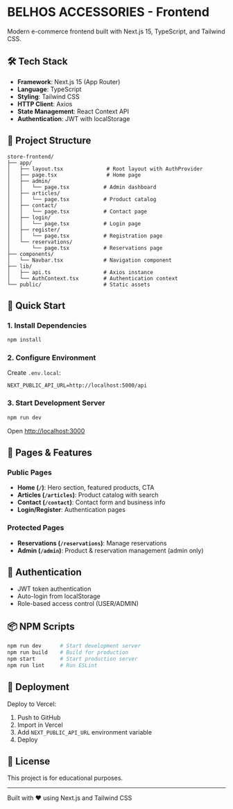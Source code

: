 # BELHOS ACCESSORIES - Frontend

Modern e-commerce frontend built with Next.js 15, TypeScript, and Tailwind CSS.

## 🛠️ Tech Stack

- **Framework**: Next.js 15 (App Router)
- **Language**: TypeScript
- **Styling**: Tailwind CSS
- **HTTP Client**: Axios
- **State Management**: React Context API
- **Authentication**: JWT with localStorage

## 📁 Project Structure

```
store-frontend/
├── app/
│   ├── layout.tsx              # Root layout with AuthProvider
│   ├── page.tsx                # Home page
│   ├── admin/
│   │   └── page.tsx           # Admin dashboard
│   ├── articles/
│   │   └── page.tsx           # Product catalog
│   ├── contact/
│   │   └── page.tsx           # Contact page
│   ├── login/
│   │   └── page.tsx           # Login page
│   ├── register/
│   │   └── page.tsx           # Registration page
│   └── reservations/
│       └── page.tsx           # Reservations page
├── components/
│   └── Navbar.tsx             # Navigation component
├── lib/
│   ├── api.ts                 # Axios instance
│   └── AuthContext.tsx        # Authentication context
└── public/                    # Static assets
```

## 🚀 Quick Start

### 1. Install Dependencies

```bash
npm install
```

### 2. Configure Environment

Create `.env.local`:

```env
NEXT_PUBLIC_API_URL=http://localhost:5000/api
```

### 3. Start Development Server

```bash
npm run dev
```

Open [http://localhost:3000](http://localhost:3000)

## 📱 Pages & Features

### Public Pages

- **Home (`/`)**: Hero section, featured products, CTA
- **Articles (`/articles`)**: Product catalog with search
- **Contact (`/contact`)**: Contact form and business info
- **Login/Register**: Authentication pages

### Protected Pages

- **Reservations (`/reservations`)**: Manage reservations
- **Admin (`/admin`)**: Product & reservation management (admin only)

## 🔐 Authentication

- JWT token authentication
- Auto-login from localStorage
- Role-based access control (USER/ADMIN)

## 📦 NPM Scripts

```bash
npm run dev      # Start development server
npm run build    # Build for production
npm start        # Start production server
npm run lint     # Run ESLint
```

## 🚀 Deployment

Deploy to Vercel:
1. Push to GitHub
2. Import in Vercel
3. Add `NEXT_PUBLIC_API_URL` environment variable
4. Deploy

## 📄 License

This project is for educational purposes.

---

Built with ❤️ using Next.js and Tailwind CSS
